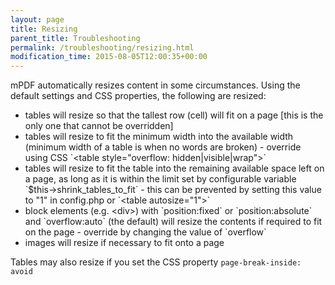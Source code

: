 ```yaml
---
layout: page
title: Resizing
parent_title: Troubleshooting
permalink: /troubleshooting/resizing.html
modification_time: 2015-08-05T12:00:35+00:00
---
```


mPDF automatically resizes content in some circumstances. Using the default settings and CSS properties, the following are resized:

<ul>
<li>tables will resize so that the tallest row (cell) will fit on a page [this is the only one that cannot be overridden]</li>
<li>tables will resize to fit the minimum width into the available width (minimum width of a table is when no words are broken) - override using CSS `&lt;table style="overflow: hidden|visible|wrap"&gt;`</li>
<li>tables will resize to fit the table into the remaining available space left on a page, as long as it is within the limit set by configurable variable `$this->shrink_tables_to_fit` - this can be prevented by setting this value to "1" in <span class="filename">config.php</span> or `&lt;table autosize="1"&gt;`</li>
<li>block elements (e.g. &lt;div&gt;) with `position:fixed` or `position:absolute` and `overflow:auto` (the default) will resize the contents if required to fit on the page - override by changing the value of `overflow`</li>
<li>images will resize if necessary to fit onto a page</li>
</ul>

Tables may also resize if you set the CSS property `page-break-inside: avoid`

